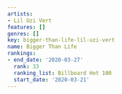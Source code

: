 ```yaml
---
artists:
- Lil Uzi Vert
features: []
genres: []
key: bigger-than-life-lil-uzi-vert
name: Bigger Than Life
rankings:
- end_date: '2020-03-27'
  rank: 33
  ranking_list: Billboard Hot 100
  start_date: '2020-03-21'
---
```


